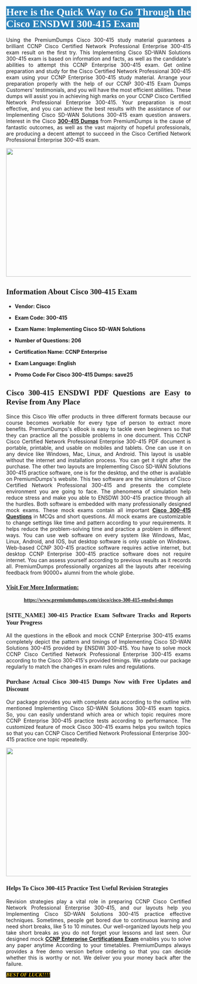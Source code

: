 <h1 style="text-align: justify;"><span style="color:#ffffff;"><span style="font-family:Georgia,serif;"><strong><span style="background-color:#2980b9;">Here is the Quick Way to Go Through the Cisco ENSDWI 300-415 Exam</span></strong></span></span></h1>

<p style="text-align: justify;">Using the PremiumDumps Cisco 300-415 study material guarantees a brilliant CCNP Cisco Certified Network Professional Enterprise 300-415 exam result on the first try. This Implementing Cisco SD-WAN Solutions 300-415 exam is based on information and facts, as well as the candidate's abilities to attempt this CCNP Enterprise 300-415 exam. Get online preparation and study for the Cisco Certified Network Professional 300-415 exam using your CCNP Enterprise 300-415 study material. Arrange your preparation properly with the help of our CCNP 300-415 Exam Dumps Customers' testimonials, and you will have the most efficient abilities. These dumps will assist you in achieving high marks on your CCNP Cisco Certified Network Professional Enterprise 300-415. Your preparation is most effective, and you can achieve the best results with the assistance of our Implementing Cisco SD-WAN Solutions 300-415 exam question answers. Interest in the Cisco <a href="https://www.premiumdumps.com/cisco/cisco-300-415-ensdwi-dumps"><strong>300-415 </strong><b>Dumps</b></a> from PremiumDumps is the cause of fantastic outcomes, as well as the vast majority of hopeful professionals, are producing a decent attempt to succeed in the Cisco Certified Network Professional Enterprise 300-415 exam.</p>

<p style="text-align: center;"><a href="https://www.premiumdumps.com/cisco/cisco-300-415-ensdwi-dumps"><img alt="" src="https://i.imgur.com/VJaqCPg.jpeg" style="width: 700px; height: 350px;" /></a></p>

<h2 style="text-align: justify;"><span style="font-family:Georgia,serif;"><strong>Information About Cisco 300-415 Exam</strong></span></h2>

<ul>
	<li>
	<p style="text-align: justify;"><b>Vendor: Cisco</b></p>
	</li>
	<li>
	<p style="text-align: justify;"><b>Exam Code: 300-415</b></p>
	</li>
	<li>
	<p style="text-align: justify;"><b>Exam Name: Implementing Cisco SD-WAN Solutions</b></p>
	</li>
	<li>
	<p style="text-align: justify;"><b>Number of Questions: 206</b></p>
	</li>
	<li>
	<p style="text-align: justify;"><b>Certification Name: CCNP Enterprise</b></p>
	</li>
	<li>
	<p style="text-align: justify;"><b>Exam Language: English</b></p>
	</li>
	<li>
	<p style="text-align: justify;"><b>Promo Code For Cisco 300-415 Dumps: save25</b></p>
	</li>
</ul>

<h2 style="text-align: justify;"><span style="font-family:Georgia,serif;"><strong>Cisco 300-415 ENSDWI PDF Questions are Easy to Revise from Any Place</strong></span></h2>

<p style="text-align: justify;">Since this Cisco We offer products in three different formats because our course becomes workable for every type of person to extract more benefits. PremiumDumps's eBook is easy to tackle even beginners so that they can practice all the possible problems in one document. This CCNP Cisco Certified Network Professional Enterprise 300-415 PDF document is portable, printable, and usable on mobiles and tablets. One can use it on any device like Windows, Mac, Linux, and Android. This layout is usable without the internet and installation process. You can get it right after the purchase. The other two layouts are Implementing Cisco SD-WAN Solutions 300-415 practice software, one is for the desktop, and the other is available on PremiumDumps's website. This two software are the simulators of Cisco Certified Network Professional 300-415 and presents the complete environment you are going to face. The phenomena of simulation help reduce stress and make you able to ENSDWI 300-415 practice through all the hurdles. Both software is embedded with many professionally designed mock exams. These mock exams contain all important <strong><a href="https://www.premiumdumps.com/cisco/cisco-300-415-ensdwi-dumps">Cisco 300-415 Questions</a></strong> in MCQs and short questions. All mock exams are customizable to change settings like time and pattern according to your requirements. It helps reduce the problem-solving time and practice a problem in different ways. You can use web software on every system like Windows, Mac, Linux, Android, and IOS, but desktop software is only usable on Windows. Web-based CCNP 300-415 practice software requires active internet, but desktop CCNP Enterprise 300-415 practice software does not require internet. You can assess yourself according to previous results as it records all. PremiumDumps professionally organizes all the layouts after receiving feedback from 90000+ alumni from the whole globe.</p>

<h3><span style="font-family:Georgia,serif;"><strong><u>Visit For More Information:</u></strong></span></h3>

<p style="text-align: center;"><span style="font-size:14px;"><span style="font-family:Georgia,serif;"><strong><a href="https://www.premiumdumps.com/cisco/cisco-300-415-ensdwi-dumps">https://www.premiumdumps.com/cisco/cisco-300-415-ensdwi-dumps</a></strong></span></span></p>

<h3 style="text-align: justify;"><span style="font-family:Georgia,serif;"><strong><strong><strong>[SITE_NAME] 300-415 Practice Exam Software Tracks and Reports Your Progress</strong></strong></strong></span></h3>

<p style="text-align: justify;">All the questions in the eBook and mock CCNP Enterprise 300-415 exams completely depict the pattern and timings of Implementing Cisco SD-WAN Solutions 300-415 provided by ENSDWI 300-415. You have to solve mock CCNP Cisco Certified Network Professional Enterprise 300-415 exams according to the Cisco 300-415's provided timings. We update our package regularly to match the changes in exam rules and regulations.</p>

<h3 style="text-align: justify;"><span style="font-family:Georgia,serif;"><strong><strong><strong>Purchase Actual Cisco 300-415 Dumps Now with Free Updates and Discount</strong></strong></strong></span></h3>

<p style="text-align: justify;">Our package provides you with complete data according to the outline with mentioned Implementing Cisco SD-WAN Solutions 300-415 exam topics. So, you can easily understand which area or which topic requires more CCNP Enterprise 300-415 practice tests according to performance. The customized feature of mock Cisco 300-415 exams helps you switch topics so that you can CCNP Cisco Certified Network Professional Enterprise 300-415 practice one topic repeatedly.</p>

<p style="text-align: center;"><strong><a href="https://www.premiumdumps.com/cisco/cisco-300-415-ensdwi-dumps"><img alt="" src="https://i.imgur.com/F18GQwv.jpeg" style="width: 700px; height: 350px;" /></a></strong></p>

<h3 style="text-align: justify;"><span style="font-family:Georgia,serif;"><strong><strong><strong>Helps To Cisco 300-415 Practice Test Useful Revision Strategies</strong></strong></strong></span></h3>

<p style="text-align: justify;">Revision strategies play a vital role in preparing CCNP Cisco Certified Network Professional Enterprise 300-415, and our layouts help you Implementing Cisco SD-WAN Solutions 300-415 practice effective techniques. Sometimes, people get bored due to continuous learning and need short breaks, like 5 to 10 minutes. Our well-organized layouts help you take short breaks as you do not forget your lessons and last seen. Our designed mock <strong><a href="https://www.premiumdumps.com/cisco/ccnp-dumps">CCNP Enterprise Certifications Exam</a></strong> enables you to solve any paper anytime According to your timetables. PremiumDumps always provides a free demo version before ordering so that you can decide whether this is worthy or not. We deliver you your money back after the failure.</p>

<p style="text-align: justify;"><span style="color:#f1c40f;"><strong><span style="font-family:Georgia,serif;"><span style="font-size:14px;"><em><strong><span style="background-color:#000000;">BEST OF LUCK!!!!</span></strong></em></span></span></strong></span></p>

